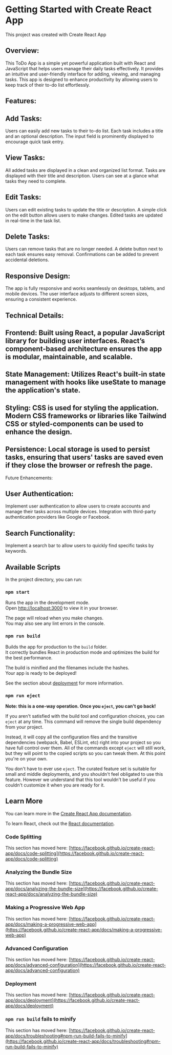 # Getting Started with Create React App

This project was created with Create React App

## Overview:
This ToDo App is a simple yet powerful application built with React and JavaScript that helps users manage their daily tasks effectively. It provides an intuitive and user-friendly interface for adding, viewing, and managing tasks. This app is designed to enhance productivity by allowing users to keep track of their to-do list effortlessly.

## Features:

## Add Tasks:

Users can easily add new tasks to their to-do list.
Each task includes a title and an optional description.
The input field is prominently displayed to encourage quick task entry.

## View Tasks:

All added tasks are displayed in a clean and organized list format.
Tasks are displayed with their title and description.
Users can see at a glance what tasks they need to complete.

## Edit Tasks:

Users can edit existing tasks to update the title or description.
A simple click on the edit button allows users to make changes.
Edited tasks are updated in real-time in the task list.

## Delete Tasks:

Users can remove tasks that are no longer needed.
A delete button next to each task ensures easy removal.
Confirmations can be added to prevent accidental deletions.

## Responsive Design:

The app is fully responsive and works seamlessly on desktops, tablets, and mobile devices.
The user interface adjusts to different screen sizes, ensuring a consistent experience.

## Technical Details:

## Frontend: Built using React, a popular JavaScript library for building user interfaces. React’s component-based architecture ensures the app is modular, maintainable, and scalable.
## State Management: Utilizes React's built-in state management with hooks like useState to manage the application's state.
## Styling: CSS is used for styling the application. Modern CSS frameworks or libraries like Tailwind CSS or styled-components can be used to enhance the design.
## Persistence: Local storage is used to persist tasks, ensuring that users' tasks are saved even if they close the browser or refresh the page.

Future Enhancements:

## User Authentication:

Implement user authentication to allow users to create accounts and manage their tasks across multiple devices.
Integration with third-party authentication providers like Google or Facebook.

## Search Functionality:

Implement a search bar to allow users to quickly find specific tasks by keywords.


## Available Scripts

In the project directory, you can run:

### `npm start`

Runs the app in the development mode.\
Open [http://localhost:3000](http://localhost:3000) to view it in your browser.

The page will reload when you make changes.\
You may also see any lint errors in the console.


### `npm run build`

Builds the app for production to the `build` folder.\
It correctly bundles React in production mode and optimizes the build for the best performance.

The build is minified and the filenames include the hashes.\
Your app is ready to be deployed!

See the section about [deployment](https://facebook.github.io/create-react-app/docs/deployment) for more information.

### `npm run eject`

**Note: this is a one-way operation. Once you `eject`, you can't go back!**

If you aren't satisfied with the build tool and configuration choices, you can `eject` at any time. This command will remove the single build dependency from your project.

Instead, it will copy all the configuration files and the transitive dependencies (webpack, Babel, ESLint, etc) right into your project so you have full control over them. All of the commands except `eject` will still work, but they will point to the copied scripts so you can tweak them. At this point you're on your own.

You don't have to ever use `eject`. The curated feature set is suitable for small and middle deployments, and you shouldn't feel obligated to use this feature. However we understand that this tool wouldn't be useful if you couldn't customize it when you are ready for it.

## Learn More

You can learn more in the [Create React App documentation](https://facebook.github.io/create-react-app/docs/getting-started).

To learn React, check out the [React documentation](https://reactjs.org/).

### Code Splitting

This section has moved here: [https://facebook.github.io/create-react-app/docs/code-splitting](https://facebook.github.io/create-react-app/docs/code-splitting)

### Analyzing the Bundle Size

This section has moved here: [https://facebook.github.io/create-react-app/docs/analyzing-the-bundle-size](https://facebook.github.io/create-react-app/docs/analyzing-the-bundle-size)

### Making a Progressive Web App

This section has moved here: [https://facebook.github.io/create-react-app/docs/making-a-progressive-web-app](https://facebook.github.io/create-react-app/docs/making-a-progressive-web-app)

### Advanced Configuration

This section has moved here: [https://facebook.github.io/create-react-app/docs/advanced-configuration](https://facebook.github.io/create-react-app/docs/advanced-configuration)

### Deployment

This section has moved here: [https://facebook.github.io/create-react-app/docs/deployment](https://facebook.github.io/create-react-app/docs/deployment)

### `npm run build` fails to minify

This section has moved here: [https://facebook.github.io/create-react-app/docs/troubleshooting#npm-run-build-fails-to-minify](https://facebook.github.io/create-react-app/docs/troubleshooting#npm-run-build-fails-to-minify)
